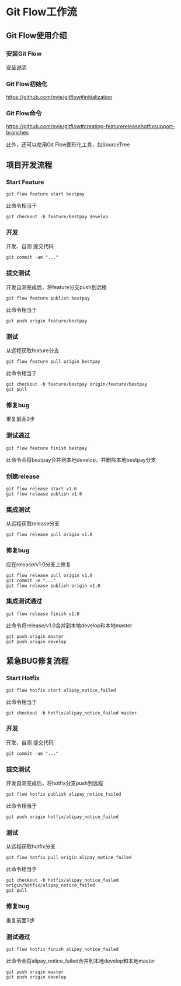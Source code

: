 # Git Flow工作流

## Git Flow使用介绍
### 安装Git Flow
[安装说明](https://github.com/nvie/gitflow/wiki/Installation "Git Flow Installation Instructions")
### Git Flow初始化
https://github.com/nvie/gitflow#initialization
### Git Flow命令
https://github.com/nvie/gitflow#creating-featurereleasehotfixsupport-branches

此外，还可以使用Git Flow图形化工具，如SourceTree
## 项目开发流程
### Start Feature
```shell
git flow feature start bestpay
```
此命令相当于
```shell
git checkout -b feature/bestpay develop
```
### 开发
开发、自测
提交代码
```shell
git commit -am "..."
```
### 提交测试
开发自测完成后，将feature分支push到远程
```shell
git flow feature publish bestpay
```
此命令相当于
```shell
git push origin feature/bestpay
```
### 测试
从远程获取feature分支
```shell
git flow feature pull origin bestpay
```
此命令相当于
```shell
git checkout -b feature/bestpay origin/feature/bestpay
git pull
```
### 修复bug
重复前面3步

### 测试通过
```shell
git flow feature finish bestpay
```
此命令会将bestpay合并到本地develop，并删除本地bestpay分支

### 创建release
```shell
git flow release start v1.0
git flow release publish v1.0
```
### 集成测试
从远程获取release分支
```shell
git flow release pull origin v1.0
```
### 修复bug
应在release/v1.0分支上修复
```shell
git flow release pull origin v1.0
git commit -m "..."
git flow release publish origin v1.0
```
### 集成测试通过
```shell
git flow release finish v1.0
```
此命令将release/v1.0合并到本地develop和本地master
```shell
git push origin master
git push origin develop
```

## 紧急BUG修复流程
### Start Hotfix
```shell
git flow hotfix start alipay_notice_failed
```
此命令相当于
```shell
git checkout -b hotfix/alipay_notice_failed master
```
### 开发
开发、自测
提交代码
```shell
git commit -am "..."
```
### 提交测试
开发自测完成后，将hotfix分支push到远程
```shell
git flow hotfix publish alipay_notice_failed
```
此命令相当于
```shell
git push origin hotfix/alipay_notice_failed
```
### 测试
从远程获取hotfix分支
```shell
git flow hotfix pull origin alipay_notice_failed
```
此命令相当于
```shell
git checkout -b hotfix/alipay_notice_failed origin/hotfix/alipay_notice_failed
git pull
```
### 修复bug
重复前面3步

### 测试通过
```shell
git flow hotfix finish alipay_notice_failed
```
此命令会将alipay_notice_failed合并到本地develop和本地master
```shell
git push origin master
git push origin develop
```